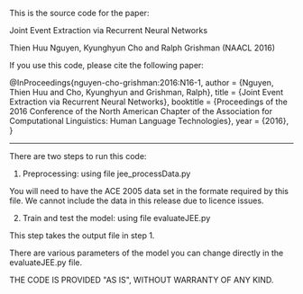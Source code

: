 This is the source code for the paper: 

Joint Event Extraction via Recurrent Neural Networks

Thien Huu Nguyen, Kyunghyun Cho and Ralph Grishman  (NAACL 2016)

If you use this code, please cite the following paper:

@InProceedings{nguyen-cho-grishman:2016:N16-1,
  author    = {Nguyen, Thien Huu  and  Cho, Kyunghyun  and  Grishman, Ralph},
  title     = {Joint Event Extraction via Recurrent Neural Networks},
  booktitle = {Proceedings of the 2016 Conference of the North American Chapter of the Association for Computational Linguistics: Human Language Technologies},
  year      = {2016},
}

----------------

There are two steps to run this code:

1. Preprocessing: using file jee_processData.py

You will need to have the ACE 2005 data set in the formate required by this file.
We cannot include the data in this release due to licence issues.

2. Train and test the model: using file evaluateJEE.py

This step takes the output file in step 1.

There are various parameters of the model you can change directly in the evaluateJEE.py file.

THE CODE IS PROVIDED "AS IS", WITHOUT WARRANTY OF ANY KIND.